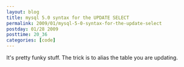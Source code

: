 ```yaml
---
layout: blog
title: mysql 5.0 syntax for the UPDATE SELECT
permalink: 2009/01/mysql-5-0-syntax-for-the-update-select
postday: 01/28 2009
posttime: 20_36
categories: [code]
---
```


<p>It&#039;s pretty funky stuff. The trick is to alias the table you are updating.</p>
<script src="https://gist.github.com/860852.js?file=update_select_sample.sql"></script>
